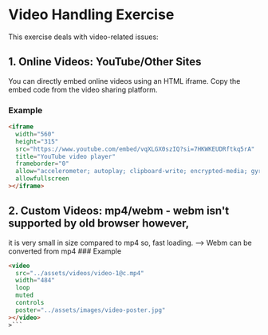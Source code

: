 # Video Handling Exercise

This exercise deals with video-related issues:

## 1. Online Videos: YouTube/Other Sites

You can directly embed online videos using an HTML iframe. Copy the embed code from the video sharing platform.

### Example

```html
<iframe
  width="560"
  height="315"
  src="https://www.youtube.com/embed/vqXLGX0szIQ?si=7HKWKEUDRftkq5rA"
  title="YouTube video player"
  frameborder="0"
  allow="accelerometer; autoplay; clipboard-write; encrypted-media; gyroscope; picture-in-picture; web-share"
  allowfullscreen
></iframe>
```

## 2. Custom Videos: mp4/webm - webm isn't supported by old browser however,

it is very small in size compared to mp4 so, fast loading. --> Webm can be
converted from mp4 ### Example

````html
<video
  src="../assets/videos/video-1@c.mp4"
  width="484"
  loop
  muted
  controls
  poster="../assets/images/video-poster.jpg"
></video>
>```
````
